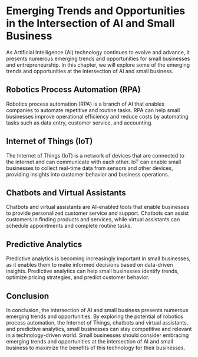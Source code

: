 Emerging Trends and Opportunities in the Intersection of AI and Small Business
============================================================================================================================================

As Artificial Intelligence (AI) technology continues to evolve and advance, it presents numerous emerging trends and opportunities for small businesses and entrepreneurship. In this chapter, we will explore some of the emerging trends and opportunities at the intersection of AI and small business.

Robotics Process Automation (RPA)
---------------------------------

Robotics process automation (RPA) is a branch of AI that enables companies to automate repetitive and routine tasks. RPA can help small businesses improve operational efficiency and reduce costs by automating tasks such as data entry, customer service, and accounting.

Internet of Things (IoT)
------------------------

The Internet of Things (IoT) is a network of devices that are connected to the internet and can communicate with each other. IoT can enable small businesses to collect real-time data from sensors and other devices, providing insights into customer behavior and business operations.

Chatbots and Virtual Assistants
-------------------------------

Chatbots and virtual assistants are AI-enabled tools that enable businesses to provide personalized customer service and support. Chatbots can assist customers in finding products and services, while virtual assistants can schedule appointments and complete routine tasks.

Predictive Analytics
--------------------

Predictive analytics is becoming increasingly important in small businesses, as it enables them to make informed decisions based on data-driven insights. Predictive analytics can help small businesses identify trends, optimize pricing strategies, and predict customer behavior.

Conclusion
----------

In conclusion, the intersection of AI and small business presents numerous emerging trends and opportunities. By exploring the potential of robotics process automation, the Internet of Things, chatbots and virtual assistants, and predictive analytics, small businesses can stay competitive and relevant in a technology-driven world. Small businesses should consider embracing emerging trends and opportunities at the intersection of AI and small business to maximize the benefits of this technology for their businesses.
